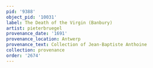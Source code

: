 ```yaml
---
pid: '9388'
object_pid: '10031'
label: The Death of the Virgin (Banbury)
artist: pieterbruegel
provenance_date: '1691'
provenance_location: Antwerp
provenance_text: Collection of Jean-Baptiste Anthoine
collection: provenance
order: '2674'
---
```

